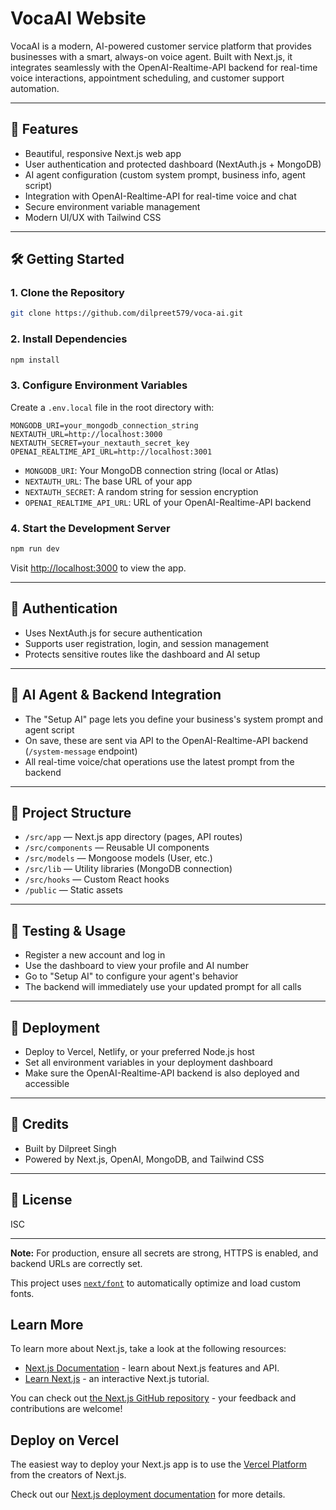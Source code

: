 # VocaAI Website

VocaAI is a modern, AI-powered customer service platform that provides businesses with a smart, always-on voice agent. Built with Next.js, it integrates seamlessly with the OpenAI-Realtime-API backend for real-time voice interactions, appointment scheduling, and customer support automation.

---

## 🚀 Features
- Beautiful, responsive Next.js web app
- User authentication and protected dashboard (NextAuth.js + MongoDB)
- AI agent configuration (custom system prompt, business info, agent script)
- Integration with OpenAI-Realtime-API for real-time voice and chat
- Secure environment variable management
- Modern UI/UX with Tailwind CSS

---

## 🛠️ Getting Started

### 1. Clone the Repository
```bash
git clone https://github.com/dilpreet579/voca-ai.git
```

### 2. Install Dependencies
```bash
npm install
```

### 3. Configure Environment Variables
Create a `.env.local` file in the root directory with:
```env
MONGODB_URI=your_mongodb_connection_string
NEXTAUTH_URL=http://localhost:3000
NEXTAUTH_SECRET=your_nextauth_secret_key
OPENAI_REALTIME_API_URL=http://localhost:3001
```
- `MONGODB_URI`: Your MongoDB connection string (local or Atlas)
- `NEXTAUTH_URL`: The base URL of your app
- `NEXTAUTH_SECRET`: A random string for session encryption
- `OPENAI_REALTIME_API_URL`: URL of your OpenAI-Realtime-API backend

### 4. Start the Development Server
```bash
npm run dev
```
Visit [http://localhost:3000](http://localhost:3000) to view the app.

---

## 🔐 Authentication
- Uses NextAuth.js for secure authentication
- Supports user registration, login, and session management
- Protects sensitive routes like the dashboard and AI setup

---

## 🤖 AI Agent & Backend Integration
- The "Setup AI" page lets you define your business's system prompt and agent script
- On save, these are sent via API to the OpenAI-Realtime-API backend (`/system-message` endpoint)
- All real-time voice/chat operations use the latest prompt from the backend

---

## 📁 Project Structure
- `/src/app` — Next.js app directory (pages, API routes)
- `/src/components` — Reusable UI components
- `/src/models` — Mongoose models (User, etc.)
- `/src/lib` — Utility libraries (MongoDB connection)
- `/src/hooks` — Custom React hooks
- `/public` — Static assets

---

## 🧪 Testing & Usage
- Register a new account and log in
- Use the dashboard to view your profile and AI number
- Go to "Setup AI" to configure your agent's behavior
- The backend will immediately use your updated prompt for all calls

---

## 🚀 Deployment
- Deploy to Vercel, Netlify, or your preferred Node.js host
- Set all environment variables in your deployment dashboard
- Make sure the OpenAI-Realtime-API backend is also deployed and accessible

---

## 🤝 Credits
- Built by Dilpreet Singh
- Powered by Next.js, OpenAI, MongoDB, and Tailwind CSS

---

## 📄 License
ISC

---

**Note:** For production, ensure all secrets are strong, HTTPS is enabled, and backend URLs are correctly set.

This project uses [`next/font`](https://nextjs.org/docs/app/building-your-application/optimizing/fonts) to automatically optimize and load custom fonts.

## Learn More

To learn more about Next.js, take a look at the following resources:

- [Next.js Documentation](https://nextjs.org/docs) - learn about Next.js features and API.
- [Learn Next.js](https://nextjs.org/learn) - an interactive Next.js tutorial.

You can check out [the Next.js GitHub repository](https://github.com/vercel/next.js) - your feedback and contributions are welcome!

## Deploy on Vercel

The easiest way to deploy your Next.js app is to use the [Vercel Platform](https://vercel.com/new?utm_medium=default-template&filter=next.js&utm_source=create-next-app&utm_campaign=create-next-app-readme) from the creators of Next.js.

Check out our [Next.js deployment documentation](https://nextjs.org/docs/app/building-your-application/deploying) for more details.
